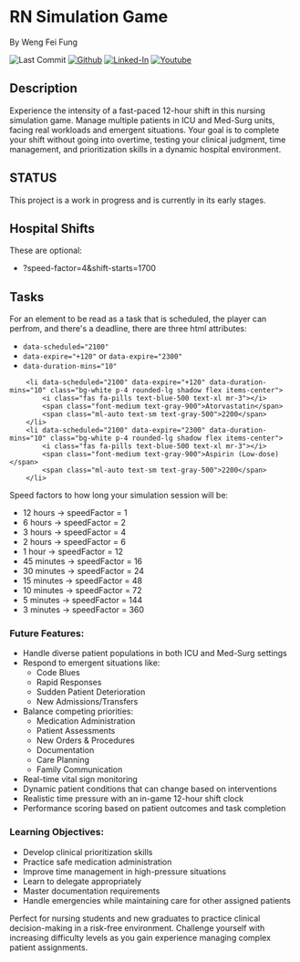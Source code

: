 # RN Simulation Game

By Weng Fei Fung

![Last Commit](https://img.shields.io/github/last-commit/Siphon880gh/In-Game-Timer/main)
<a target="_blank" href="https://github.com/Siphon880gh" rel="nofollow"><img src="https://img.shields.io/badge/GitHub--blue?style=social&logo=GitHub" alt="Github" data-canonical-src="https://img.shields.io/badge/GitHub--blue?style=social&logo=GitHub" style="max-width:8.5ch;"></a>
<a target="_blank" href="https://www.linkedin.com/in/weng-fung/" rel="nofollow"><img src="https://img.shields.io/badge/LinkedIn-blue?style=flat&logo=linkedin&labelColor=blue" alt="Linked-In" data-canonical-src="https://img.shields.io/badge/LinkedIn-blue?style=flat&amp;logo=linkedin&amp;labelColor=blue" style="max-width:10ch;"></a>
<a target="_blank" href="https://www.youtube.com/@WayneTeachesCode/" rel="nofollow"><img src="https://img.shields.io/badge/Youtube-red?style=flat&logo=youtube&labelColor=red" alt="Youtube" data-canonical-src="https://img.shields.io/badge/Youtube-red?style=flat&amp;logo=youtube&amp;labelColor=red" style="max-width:10ch;"></a>

## Description

Experience the intensity of a fast-paced 12-hour shift in this nursing simulation game. Manage multiple patients in ICU and Med-Surg units, facing real workloads and emergent situations. Your goal is to complete your shift without going into overtime, testing your clinical judgment, time management, and prioritization skills in a dynamic hospital environment.

## STATUS
This project is a work in progress and is currently in its early stages.

## Hospital Shifts

These are optional:
- ?speed-factor=4&shift-starts=1700


## Tasks

For an element to be read as a task that is scheduled, the player can perfrom, and there's a deadline, there are three html attributes:
- `data-scheduled="2100"`
- `data-expire="+120"` or `data-expire="2300"` 
- `data-duration-mins="10"`

```
    <li data-scheduled="2100" data-expire="+120" data-duration-mins="10" class="bg-white p-4 rounded-lg shadow flex items-center">
        <i class="fas fa-pills text-blue-500 text-xl mr-3"></i>
        <span class="font-medium text-gray-900">Atorvastatin</span>
        <span class="ml-auto text-sm text-gray-500">2200</span>
    </li>
    <li data-scheduled="2100" data-expire="2300" data-duration-mins="10" class="bg-white p-4 rounded-lg shadow flex items-center">
        <i class="fas fa-pills text-blue-500 text-xl mr-3"></i>
        <span class="font-medium text-gray-900">Aspirin (Low-dose)</span>
        <span class="ml-auto text-sm text-gray-500">2200</span>
    </li>
```

Speed factors to how long your simulation session will be:
- 12 hours → speedFactor = 1
- 6 hours → speedFactor = 2
- 3 hours → speedFactor = 4
- 2 hours → speedFactor = 6
- 1 hour → speedFactor = 12
- 45 minutes → speedFactor = 16
- 30 minutes → speedFactor = 24
- 15 minutes → speedFactor = 48
- 10 minutes → speedFactor = 72
- 5 minutes → speedFactor = 144
- 3 minutes → speedFactor = 360


### Future Features:

- Handle diverse patient populations in both ICU and Med-Surg settings
- Respond to emergent situations like:
  - Code Blues
  - Rapid Responses
  - Sudden Patient Deterioration
  - New Admissions/Transfers
- Balance competing priorities:
  - Medication Administration
  - Patient Assessments
  - New Orders & Procedures
  - Documentation
  - Care Planning
  - Family Communication
- Real-time vital sign monitoring
- Dynamic patient conditions that can change based on interventions
- Realistic time pressure with an in-game 12-hour shift clock
- Performance scoring based on patient outcomes and task completion

### Learning Objectives:

- Develop clinical prioritization skills
- Practice safe medication administration
- Improve time management in high-pressure situations
- Learn to delegate appropriately
- Master documentation requirements
- Handle emergencies while maintaining care for other assigned patients

Perfect for nursing students and new graduates to practice clinical decision-making in a risk-free environment. Challenge yourself with increasing difficulty levels as you gain experience managing complex patient assignments.
